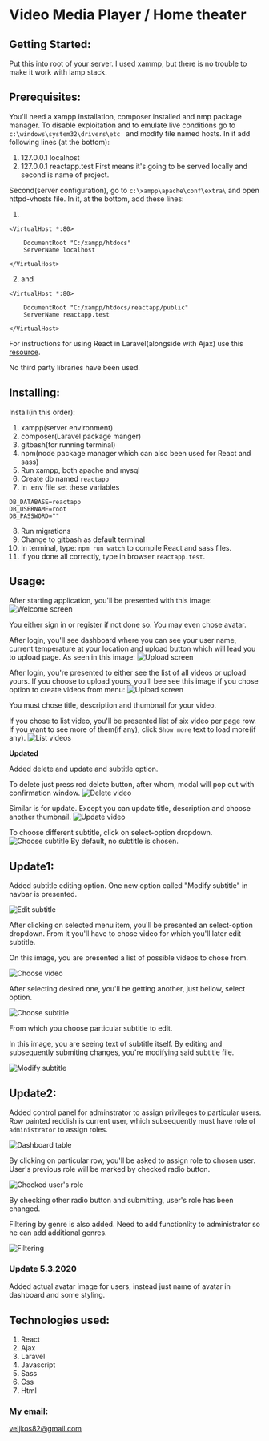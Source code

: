 # Video Media Player / Home theater

## Getting Started:
Put this into root of your server. I used xammp, but there is no trouble to make it work with lamp stack.

## Prerequisites:
You'll need a xampp installation, composer installed and nmp package manager. 
To disable exploitation and to emulate live conditions go to `c:\windows\system32\drivers\etc `
and modify file named hosts. In it add following lines (at the bottom):

1. 127.0.0.1 localhost 
2. 127.0.0.1 reactapp.test
First means it's going to be served locally and second is name of project.

Second(server configuration), go to `c:\xampp\apache\conf\extra\` and open httpd-vhosts file.
In it, at the bottom, add these lines:

1. 
```
<VirtualHost *:80>

    DocumentRoot "C:/xampp/htdocs"
    ServerName localhost
    
</VirtualHost>
```
2. and 
```
<VirtualHost *:80>

    DocumentRoot "C:/xampp/htdocs/reactapp/public"
    ServerName reactapp.test
    
</VirtualHost>
```

For instructions for using React in Laravel(alongside with Ajax) use this [resource](https://www.freecodecamp.org/forum/t/how-to-manual-for-react-in-laravel-an-upgrade-with-ajax/314297).

No third party libraries have been used.

## Installing:

Install(in this order):

1. xampp(server environment)
2. composer(Laravel package manger)
3. gitbash(for running terminal)
4. npm(node package manager which can also been used for React and sass)
5. Run xampp, both apache and mysql
6. Create db named `reactapp`
7. In .env file set these variables
```
DB_DATABASE=reactapp
DB_USERNAME=root
DB_PASSWORD=""
```
8. Run migrations
9. Change to gitbash as default terminal
10. In terminal, type: `npm run watch` to compile React and sass files.
11. If you done all correctly, type in browser `reactapp.test`.

## Usage:

After starting application, you'll be presented with this image:
![Welcome screen](1.png)

You either sign in or register if not done so. You may even chose avatar.

After login, you'll see dashboard where you can see your user name, current temperature at your location and upload button which will lead you to upload page. As seen in this image:
![Upload screen](2.png)

After login, you're presented to either see the list of all videos or upload yours.
If you choose to upload yours, you'll bee see this image if you chose option to create videos from menu:
![Upload screen](3.png)

You must chose title, description and thumbnail for your video.

If you chose to list video, you'll be presented list of six video per page row. If you want to see more of them(if any), click `Show more` text to load more(if any).
![List videos](4.png)

**Updated**

Added delete and update and subtitle option.

To delete just press red delete button, after whom, modal will pop out with confirmation window.
![Delete video](6.png)

Similar is for update. Except you can update title, description and choose another thumbnail.
![Update video](5.png)

To choose different subtitle, click on select-option dropdown.
![Choose subtitle](7.png)
By default, no subtitle is chosen.

## Update1:

Added subtitle editing option. One new option called "Modify subtitle" in navbar is presented.

![Edit subtitle](8.png)

After clicking on selected menu item, you'll be presented an select-option dropdown. From it you'll have to chose video for which you'll later edit subtitle.

On this image, you are presented a list of possible videos to chose from.

![Choose video](9.png)

After selecting desired one, you'll be getting another, just bellow, select option.

![Choose subtitle](10.png)

From which you choose particular subtitle to edit.

In this image, you are seeing text of subtitle itself. By editing and subsequently submiting changes, you're modifying said subtitle file.

![Modify subtitle](11.png)

## Update2:

Added control panel for adminstrator to assign privileges to particular users.
Row painted reddish is current user, which subsequently must have role of `administrator` to assign roles. 

![Dashboard table](12.png)

By clicking on particular row, you'll be asked to assign role to chosen user. User's previous role will be marked by checked radio button.

![Checked user's role](13.png)

By checking other radio button and submitting, user's role has been changed.

Filtering by genre is also added. Need to add functionlity to administrator so he can add additional genres.

![Filtering](14.png)

### Update 5.3.2020
Added actual avatar image for users, instead just name of avatar in dashboard and some styling.

## Technologies used:

1. React
2. Ajax
3. Laravel
4. Javascript
5. Sass
6. Css
7. Html

### My email:
veljkos82@gmail.com



